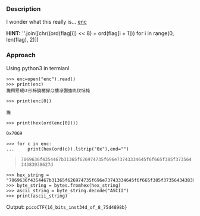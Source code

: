 ### Description

I wonder what this really is... [enc](./enc)

**HINT:** ''.join([chr((ord(flag[i]) << 8) + ord(flag[i + 1])) for i in range(0, len(flag), 2)])

### Approach

Using python3 in termianl
```code
>>> enc=open("enc").read()
>>> print(enc)
灩捯䍔䙻ㄶ形楴獟楮獴㌴摟潦弸強㕤㐸㤸扽
```
```
>>> print(enc[0])
```
`灩`

```
>>> print(hex(ord(enc[0])))
```
`0x7069`

```code
>>> for c in enc:
...     print(hex(ord(c)).lstrip("0x"),end="")
```
>`7069636f4354467b31365f626974735f696e73743334645f6f665f385f37356434383938627d`

```code
>>> hex_string = "7069636f4354467b31365f626974735f696e73743334645f6f665f385f37356434383938627d"
>>> byte_string = bytes.fromhex(hex_string)
>>> ascii_string = byte_string.decode("ASCII")
>>> print(ascii_string)
```

Output: `picoCTF{16_bits_inst34d_of_8_75d4898b}`
